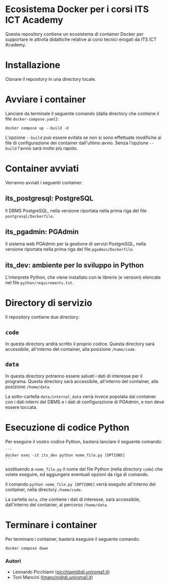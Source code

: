 # Ecosistema Docker per i corsi ITS ICT Academy #

Questa repository contiene un ecosistema di container Docker per supportare le attività didattiche relative ai corsi tecnici erogati da ITS ICT Academy.


# Installazione #

Clonare il repository in una directory locale.


# Avviare i container #
Lanciare da terminale il seguente comando (dalla directory che contiene il file `docker-compose.yaml`):

```
docker compose up --build -d
```

L'opzione `--build` può essere evitata se non si sono effettuate modifiche ai file di configurazione dei container dall'ultimo avvio. Senza l'opzione `--build` l'avvio sarà molto più rapido.

# Container avviati #

Verranno avviati i seguenti container:

## its_postgresql: PostgreSQL ##
Il DBMS PostgreSQL, nella versione riportata nella prima riga del file `postgresql/Dockerfile`.

## its_pgadmin: PGAdmin ##
Il sistema web PGAdmin per la gestione di servizi PostgreSQL, nella versione riportata nella prima riga del file `pgadmin/Dockerfile`.

## its_dev: ambiente per lo sviluppo in Python ## 
L'interprete Python, che viene installato con le librerie (e versioni) elencate nel file `python/requirements.txt`.


# Directory di servizio #

Il repository contiene due directory:

## `code` ## 
In questa directory andrà scritto il proprio codice. Questa directory sarà accessibile, all'interno del container, alla posizione `/home/code`.


## `data` ## 
In questa directory potranno essere salvati i dati di interesse per il programa. 
Questa directory sarà accessibile, all'interno del container, alla posizione `/home/data`.

La sotto-cartella `data/internal_data` verrà invece popolata dai container con i dati interni del DBMS e i dati di configurazione di PGAdmin, e non deve essere toccata.


# Esecuzione di codice Python #

Per eseguire il vostro codice Python, basterà lanciare il seguente comando:

    ```
    docker exec -it its_dev python nome_file.py [OPTIONS]
    ```

sostituendo a `nome_file.py` il nome del file Python (nella directory `code`) che volete eseguire, ed aggiungere eventuali opzioni da riga di comando.

Il comando `python nome_file.py [OPTIONS]` verrà eseguito all'interno del container, nella directory `/home/code`.

La cartella `data`, che contiene i dati di interesse, sarà accessibile, dall'interno del container, al percorso `/home/data`.



# Terminare i container #

Per terminare i container, basterà eseguire il seguente comando:

```
docker compose down
```



### Autori ###

* Leonardo Picchiami ([picchiami@di.uniroma1.it](picchiami@di.uniroma1.it))
* Toni Mancini ([tmancini@di.uniroma1.it](tmancini@di.uniroma1.it))